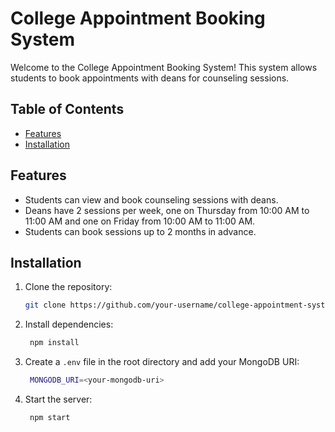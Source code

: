 # College Appointment Booking System

Welcome to the College Appointment Booking System! This system allows students to book appointments with deans for counseling sessions.

## Table of Contents

- [Features](#features)
- [Installation](#installation)

## Features

- Students can view and book counseling sessions with deans.
- Deans have 2 sessions per week, one on Thursday from 10:00 AM to 11:00 AM and one on Friday from 10:00 AM to 11:00 AM.
- Students can book sessions up to 2 months in advance.

## Installation

1. Clone the repository:

   ```bash
   git clone https://github.com/your-username/college-appointment-system.git
   ```

2. Install dependencies:

   ```bash
    npm install
   ```

3. Create a `.env` file in the root directory and add your MongoDB URI:

   ```bash
    MONGODB_URI=<your-mongodb-uri>
   ```

4. Start the server:

   ```bash
    npm start
   ```
